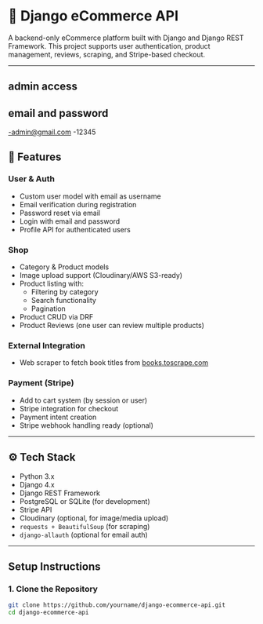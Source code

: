 # 🛒 Django eCommerce API

A backend-only eCommerce platform built with Django and Django REST Framework. This project supports user authentication, product management, reviews, scraping, and Stripe-based checkout.

---
## admin access
## email and password
-admin@gmail.com
-12345
## 🚀 Features

###  User & Auth
- Custom user model with email as username
- Email verification during registration
- Password reset via email
- Login with email and password
- Profile API for authenticated users

### Shop
- Category & Product models
- Image upload support (Cloudinary/AWS S3-ready)
- Product listing with:
  - Filtering by category
  - Search functionality
  - Pagination
- Product CRUD via DRF
- Product Reviews (one user can review multiple products)

### External Integration
- Web scraper to fetch book titles from [books.toscrape.com](https://books.toscrape.com)

###  Payment (Stripe)
- Add to cart system (by session or user)
- Stripe integration for checkout
- Payment intent creation
- Stripe webhook handling ready (optional)


---

## ⚙️ Tech Stack

- Python 3.x
- Django 4.x
- Django REST Framework
- PostgreSQL or SQLite (for development)
- Stripe API
- Cloudinary (optional, for image/media upload)
- `requests + BeautifulSoup` (for scraping)
- `django-allauth` (optional for email auth)

---

##  Setup Instructions

### 1. Clone the Repository
```bash
git clone https://github.com/yourname/django-ecommerce-api.git
cd django-ecommerce-api
